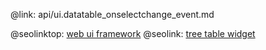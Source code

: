 @link: api/ui.datatable_onselectchange_event.md

@seolinktop: [web ui framework](https://webix.com)
@seolink: [tree table widget](https://webix.com/widget/treetable/)